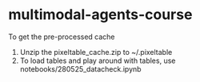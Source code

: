 # multimodal-agents-course

To get the pre-processed cache
1. Unzip the pixeltable_cache.zip to ~/.pixeltable
2. To load tables and play around with tables, use notebooks/280525_datacheck.ipynb 